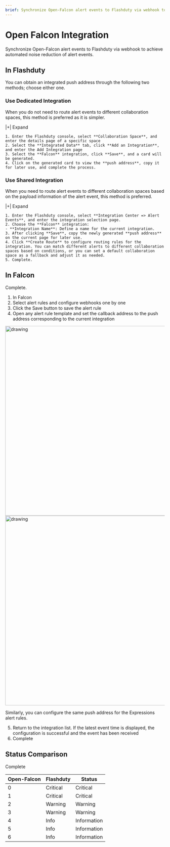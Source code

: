 ```yaml
---
brief: Synchronize Open-Falcon alert events to Flashduty via webhook to achieve automated noise reduction of alert events
---
```


# Open Falcon Integration

Synchronize Open-Falcon alert events to Flashduty via webhook to achieve automated noise reduction of alert events.
## In Flashduty
You can obtain an integrated push address through the following two methods; choose either one.

### Use Dedicated Integration

When you do not need to route alert events to different collaboration spaces, this method is preferred as it is simpler.

|+| Expand

    1. Enter the Flashduty console, select **Collaboration Space**, and enter the details page of a specific space
    2. Select the **Integrated Data** tab, click **Add an Integration**, and enter the Add Integration page
    3. Select the **Falcon** integration, click **Save**, and a card will be generated.
    4. Click on the generated card to view the **push address**, copy it for later use, and complete the process.

### Use Shared Integration

When you need to route alert events to different collaboration spaces based on the payload information of the alert event, this method is preferred.

|+| Expand

    1. Enter the Flashduty console, select **Integration Center => Alert Events**, and enter the integration selection page.
    2. Choose the **Falcon** integration:
    - **Integration Name**: Define a name for the current integration.
    3. After clicking **Save**, copy the newly generated **push address** on the current page for later use.
    4. Click **Create Route** to configure routing rules for the integration. You can match different alerts to different collaboration spaces based on conditions, or you can set a default collaboration space as a fallback and adjust it as needed.
    5. Complete.

## In Falcon
Complete.

1. In Falcon
2. Select alert rules and configure webhooks one by one
3. Click the Save button to save the alert rule
4. Open any alert rule template and set the callback address to the push address corresponding to the current integration

<img alt="drawing" width="600" src="https://fcdoc.github.io/img/zh/flashduty/mixin/alert_integration/open_falcon/1.avif" />
<img alt="drawing" width="600" src="https://fcdoc.github.io/img/zh/flashduty/mixin/alert_integration/open_falcon/2.avif" />

Similarly, you can configure the same push address for the Expressions alert rules.

5. Return to the integration list. If the latest event time is displayed, the configuration is successful and the event has been received
6. Complete

## Status Comparison

Complete

| Open-Falcon |  Flashduty  | Status |
| ----------- | -------- | ---- |
| 0           | Critical | Critical |
| 1           | Critical | Critical |
| 2           | Warning  | Warning |
| 3           | Warning  | Warning |
| 4           | Info     | Information |
| 5           | Info     | Information |
| 6           | Info     | Information |